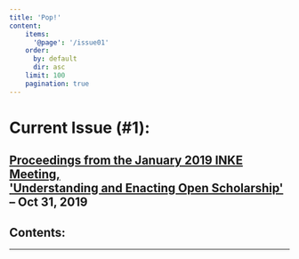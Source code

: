 ```yaml
---
title: 'Pop!'
content:
    items:
      '@page': '/issue01'
    order:
      by: default
      dir: asc
    limit: 100
    pagination: true
---
```



# Current Issue (#1):

## [Proceedings from the January 2019 INKE Meeting, <br /> 'Understanding and Enacting Open Scholarship'](/issue01) – Oct 31, 2019

<h2>Contents:</h2>

----


